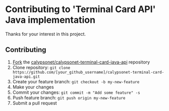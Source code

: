 # Contributing to 'Terminal Card API' Java implementation

Thanks for your interest in this project.

## Contributing

1. [Fork](https://help.github.com/articles/fork-a-repo/) the [calypsonet/calypsonet-terminal-card-java-api](https://github.com/calypsonet/calypsonet-terminal-card-java-api) repository
2. Clone repository: `git clone https://github.com/[your_github_username]/calypsonet-terminal-card-java-api.git`
3. Create your feature branch: `git checkout -b my-new-feature`
4. Make your changes
5. Commit your changes: `git commit -m "Add some feature" -s`
6. Push feature branch: `git push origin my-new-feature`
7. Submit a pull request
